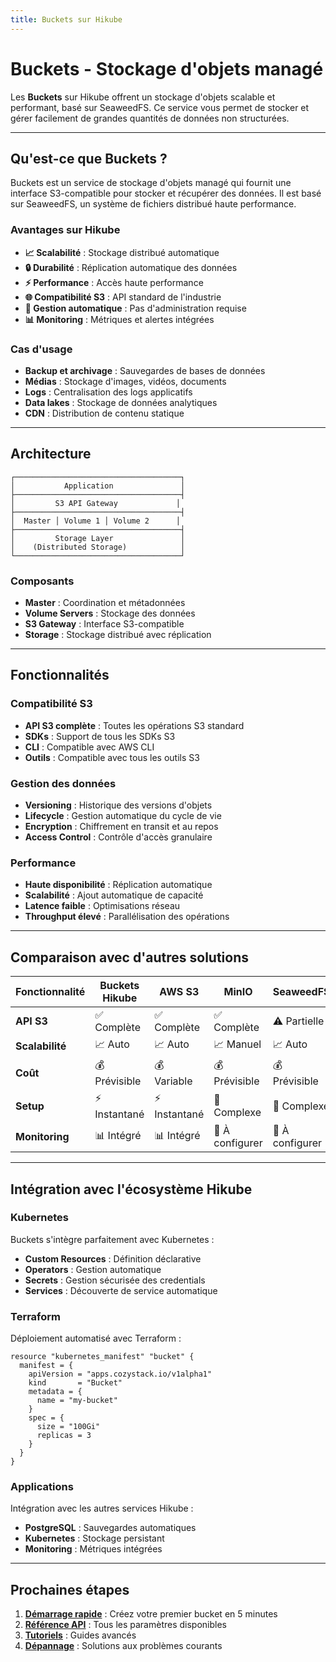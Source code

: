 ```yaml
---
title: Buckets sur Hikube
---
```


# Buckets - Stockage d'objets managé

Les **Buckets** sur Hikube offrent un stockage d'objets scalable et performant, basé sur SeaweedFS. Ce service vous permet de stocker et gérer facilement de grandes quantités de données non structurées.

---

## Qu'est-ce que Buckets ?

Buckets est un service de stockage d'objets managé qui fournit une interface S3-compatible pour stocker et récupérer des données. Il est basé sur SeaweedFS, un système de fichiers distribué haute performance.

### Avantages sur Hikube

- **📈 Scalabilité** : Stockage distribué automatique
- **🔒 Durabilité** : Réplication automatique des données
- **⚡ Performance** : Accès haute performance
- **🌐 Compatibilité S3** : API standard de l'industrie
- **💾 Gestion automatique** : Pas d'administration requise
- **📊 Monitoring** : Métriques et alertes intégrées

### Cas d'usage

- **Backup et archivage** : Sauvegardes de bases de données
- **Médias** : Stockage d'images, vidéos, documents
- **Logs** : Centralisation des logs applicatifs
- **Data lakes** : Stockage de données analytiques
- **CDN** : Distribution de contenu statique

---

## Architecture

```
┌─────────────────────────────────────┐
│           Application               │
├─────────────────────────────────────┤
│         S3 API Gateway             │
├─────────────────────────────────────┤
│  Master │ Volume 1 │ Volume 2      │
├─────────────────────────────────────┤
│         Storage Layer               │
│    (Distributed Storage)            │
└─────────────────────────────────────┘
```

### Composants

- **Master** : Coordination et métadonnées
- **Volume Servers** : Stockage des données
- **S3 Gateway** : Interface S3-compatible
- **Storage** : Stockage distribué avec réplication

---

## Fonctionnalités

### Compatibilité S3

- **API S3 complète** : Toutes les opérations S3 standard
- **SDKs** : Support de tous les SDKs S3
- **CLI** : Compatible avec AWS CLI
- **Outils** : Compatible avec tous les outils S3

### Gestion des données

- **Versioning** : Historique des versions d'objets
- **Lifecycle** : Gestion automatique du cycle de vie
- **Encryption** : Chiffrement en transit et au repos
- **Access Control** : Contrôle d'accès granulaire

### Performance

- **Haute disponibilité** : Réplication automatique
- **Scalabilité** : Ajout automatique de capacité
- **Latence faible** : Optimisations réseau
- **Throughput élevé** : Parallélisation des opérations

---

## Comparaison avec d'autres solutions

| Fonctionnalité | Buckets Hikube | AWS S3 | MinIO | SeaweedFS |
|----------------|----------------|--------|-------|-----------|
| **API S3** | ✅ Complète | ✅ Complète | ✅ Complète | ⚠️ Partielle |
| **Scalabilité** | 📈 Auto | 📈 Auto | 📈 Manuel | 📈 Auto |
| **Coût** | 💰 Prévisible | 💰 Variable | 💰 Prévisible | 💰 Prévisible |
| **Setup** | ⚡ Instantané | ⚡ Instantané | 🔧 Complexe | 🔧 Complexe |
| **Monitoring** | 📊 Intégré | 📊 Intégré | 🔧 À configurer | 🔧 À configurer |

---

## Intégration avec l'écosystème Hikube

### Kubernetes

Buckets s'intègre parfaitement avec Kubernetes :

- **Custom Resources** : Définition déclarative
- **Operators** : Gestion automatique
- **Secrets** : Gestion sécurisée des credentials
- **Services** : Découverte de service automatique

### Terraform

Déploiement automatisé avec Terraform :

```text
resource "kubernetes_manifest" "bucket" {
  manifest = {
    apiVersion = "apps.cozystack.io/v1alpha1"
    kind       = "Bucket"
    metadata = {
      name = "my-bucket"
    }
    spec = {
      size = "100Gi"
      replicas = 3
    }
  }
}
```

### Applications

Intégration avec les autres services Hikube :

- **PostgreSQL** : Sauvegardes automatiques
- **Kubernetes** : Stockage persistant
- **Monitoring** : Métriques intégrées

---

## Prochaines étapes

1. **[Démarrage rapide](quick-start.md)** : Créez votre premier bucket en 5 minutes
2. **[Référence API](api-reference.md)** : Tous les paramètres disponibles
3. **[Tutoriels](tutorials/)** : Guides avancés
4. **[Dépannage](troubleshooting.md)** : Solutions aux problèmes courants 